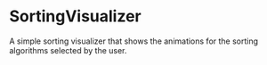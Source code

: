 # SortingVisualizer

A simple sorting visualizer that shows the animations for the sorting algorithms selected by the user. 
